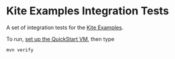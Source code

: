 # Kite Examples Integration Tests

A set of integration tests for the [Kite Examples](https://github.com/kite-sdk/kite-examples).

To run, [set up the QuickStart VM](https://github.com/kite-sdk/kite-examples/blob/master/README.md#getting-started), then type

```bash
mvn verify
```
